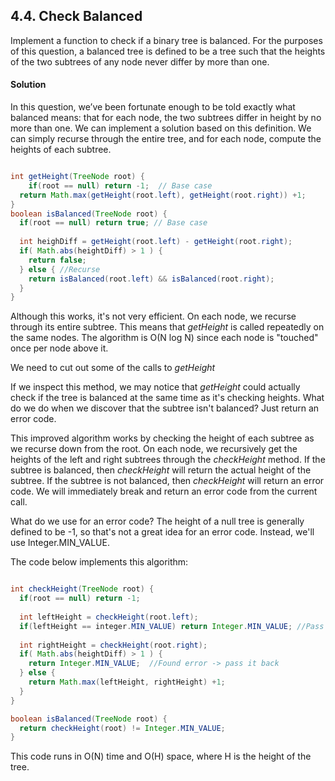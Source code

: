## 4.4. Check Balanced

Implement a function to check if a binary tree is balanced. 
For the purposes of this question, a balanced tree is defined to be a tree 
such that the heights of the two subtrees of any node never differ by more than one.


#### Solution

In this question, we’ve been fortunate enough to be told exactly what balanced means: 
that for each node, the two subtrees differ in height by no more than one. 
We can implement a solution based on this definition. 
We can simply recurse through the entire tree, and for each node, compute the heights of each subtree. 


```java

int getHeight(TreeNode root) {
	if(root == null) return -1;  // Base case
  return Math.max(getHeight(root.left), getHeight(root.right)) +1;
}
boolean isBalanced(TreeNode root) {
  if(root == null) return true; // Base case
  
  int heighDiff = getHeight(root.left) - getHeight(root.right);
  if( Math.abs(heightDiff) > 1 ) {
    return false;
  } else { //Recurse
    return isBalanced(root.left) && isBalanced(root.right);
  }
}

```
Although this works, it's not very efficient. On each node, we recurse through its entire subtree. 
This means that *getHeight* is called repeatedly on the same nodes. The algorithm is O(N log N) since 
each node is "touched" once per node above it. <br />

We need to cut out some of the calls to *getHeight* <br />

If we inspect this method, we may notice that *getHeight* could actually check 
if the tree is balanced at the same time as it's checking heights. What do we do when we discover that the 
subtree isn't balanced? Just return an error code. <br />

This improved algorithm works by checking the height of each subtree as we recurse down from the root. 
On each node, we recursively get the heights of the left and right subtrees through the *checkHeight* method. 
If the subtree is balanced, then *checkHeight* will return the actual height of the subtree. 
If the subtree is not balanced, then *checkHeight* will return an error code. 
We will immediately break and return an error code from the current call.  <br />

What do we use for an error code? The height of a null tree is generally defined to be -1, so that's not a great idea
for an error code. Instead, we'll use Integer.MIN_VALUE. <br />

The code below implements this algorithm:
```java

int checkHeight(TreeNode root) {
  if(root == null) return -1;
  
  int leftHeight = checkHeight(root.left);
  if(leftHeight == integer.MIN_VALUE) return Integer.MIN_VALUE; //Pass error up
  
  int rightHeight = checkHeight(root.right);
  if( Math.abs(heightDiff) > 1 ) {
    return Integer.MIN_VALUE;  //Found error -> pass it back
  } else {
    return Math.max(leftHeight, rightHeight) +1;
  }
}

boolean isBalanced(TreeNode root) {
  return checkHeight(root) != Integer.MIN_VALUE;
}

```

This code runs in O(N) time and O(H) space, where H is the height of the tree. 






